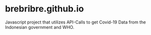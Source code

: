 # brebribre.github.io

Javascript project that utilizes API-Calls to get Covid-19 Data from the Indonesian government and WHO.
